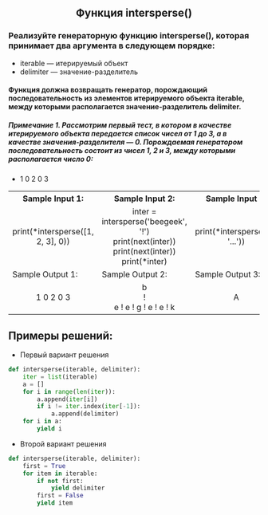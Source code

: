 <h2 style="text-align:center">Функция intersperse()</h2>

### Реализуйте генераторную функцию intersperse(), которая принимает два аргумента в следующем порядке:
* iterable — итерируемый объект
* delimiter — значение-разделитель
#### Функция должна возвращать генератор, порождающий последовательность из элементов итерируемого объекта iterable, между которыми располагается значение-разделитель delimiter.
##### Примечание 1. Рассмотрим первый тест, в котором в качестве итерируемого объекта передается список чисел от 1 до 3, а в качестве значения-разделителя — 0. Порождаемая генератором последовательность состоит из чисел 1, 2 и 3, между которыми располагается число 0:
* 1 0 2 0 3






<table align="center">
  <tbody>
    <tr>
      <th>Sample Input 1: </th>
      <th>Sample Input 2: </th>
      <th>Sample Input 3:</th>
    </tr>
    <tr>
      <td align="center">print(*intersperse([1, 2, 3], 0))</td>
      <td align="center">inter = intersperse('beegeek', '!')<br>
                                        print(next(inter))<br>
                                        print(next(inter))<br>
                                        print(*inter)<br></td>
      <td align="center">print(*intersperse('A', '...'))</td>
    </tr>
    <tr>
      <td>Sample Output 1:</td>
      <td>Sample Output 2:</td>
      <td>Sample Output 3:</td>
    </tr>
    <tr>
      <td align="center">
      1 0 2 0 3<br>
      </td>
      <td align="center">
      b<br>
      !<br>
      e ! e ! g ! e ! e ! k<br>
      </td>
      <td align="center">
      A<br>
      </td>
    </tr>
  </tbody>
</table>

## Примеры решений:
* Первый вариант решения
```python
def intersperse(iterable, delimiter):
    iter = list(iterable)
    a = []
    for i in range(len(iter)):
        a.append(iter[i])
        if i != iter.index(iter[-1]):
            a.append(delimiter)
    for i in a:
        yield i
```
* Второй вариант решения
```python
def intersperse(iterable, delimiter):
    first = True
    for item in iterable:
        if not first:
            yield delimiter
        first = False
        yield item
```


